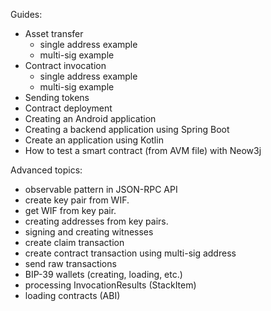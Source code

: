 Guides:

- Asset transfer
  - single address example
  - multi-sig example
- Contract invocation 
  - single address example
  - multi-sig example
- Sending tokens
- Contract deployment
- Creating an Android application
- Creating a backend application using Spring Boot 
- Create an application using Kotlin
- How to test a smart contract (from AVM file) with Neow3j


Advanced topics:

- observable pattern in JSON-RPC API
- create key pair from WIF.
- get WIF from key pair.
- creating addresses from key pairs.
- signing and creating witnesses
- create claim transaction
- create contract transaction using multi-sig address
- send raw transactions
- BIP-39 wallets (creating, loading, etc.)
- processing InvocationResults (StackItem)
- loading contracts (ABI)